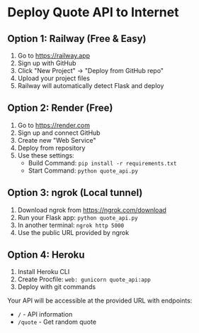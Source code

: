 # Deploy Quote API to Internet

## Option 1: Railway (Free & Easy)

1. Go to https://railway.app
2. Sign up with GitHub
3. Click "New Project" → "Deploy from GitHub repo"
4. Upload your project files
5. Railway will automatically detect Flask and deploy

## Option 2: Render (Free)

1. Go to https://render.com
2. Sign up and connect GitHub
3. Create new "Web Service"
4. Deploy from repository
5. Use these settings:
   - Build Command: `pip install -r requirements.txt`
   - Start Command: `python quote_api.py`

## Option 3: ngrok (Local tunnel)

1. Download ngrok from https://ngrok.com/download
2. Run your Flask app: `python quote_api.py`
3. In another terminal: `ngrok http 5000`
4. Use the public URL provided by ngrok

## Option 4: Heroku

1. Install Heroku CLI
2. Create Procfile: `web: gunicorn quote_api:app`
3. Deploy with git commands

Your API will be accessible at the provided URL with endpoints:
- `/` - API information
- `/quote` - Get random quote
